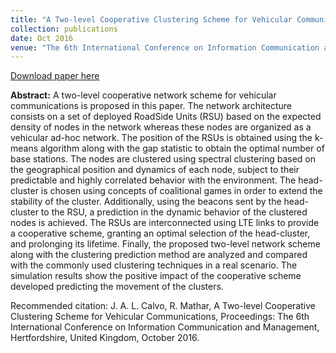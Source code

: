 ```yaml
---
title: "A Two-level Cooperative Clustering Scheme for Vehicular Communications"
collection: publications
date: Oct 2016
venue: "The 6th International Conference on Information Communication and Management (ICICM)"
---
```


[Download paper here](http://JoseALeon.github.io/files/ICICM16Paper.pdf)

**Abstract:** A two-level cooperative network scheme for vehicular communications is proposed in this paper. The network architecture consists on a set of deployed RoadSide Units (RSU) based on the expected density of nodes in the network whereas these nodes are organized as a vehicular ad-hoc network. The position of the RSUs is obtained using the k-means algorithm along with the gap statistic to obtain the optimal number of base stations. The nodes are clustered using spectral clustering based on the geographical position and dynamics of each node, subject to their predictable and highly correlated behavior with the environment. The head-cluster is chosen using concepts of coalitional games in order to extend the stability of the cluster. Additionally, using the beacons sent by the head-cluster to the RSU, a prediction in the dynamic behavior of the clustered nodes is achieved. The RSUs are interconnected using LTE links to provide a cooperative scheme, granting an optimal selection of the head-cluster, and prolonging its lifetime. Finally, the proposed two-level network scheme along with the clustering prediction method are analyzed and compared with the commonly used clustering techniques in a real scenario. The simulation results show the positive impact of the cooperative scheme developed predicting the movement of the clusters.


Recommended citation: J. A. L. Calvo, R. Mathar, A Two-level Cooperative Clustering Scheme for Vehicular Communications, Proceedings: The 6th International Conference on Information Communication and Management, Hertfordshire, United Kingdom, October 2016.
